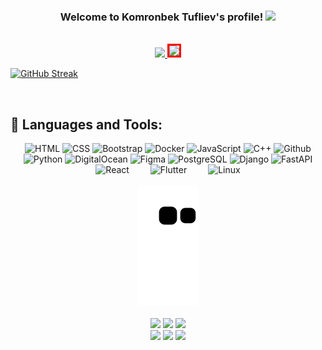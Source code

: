 
<h3 align="center">
  Welcome to Komronbek Tufliev's profile!
  <img src="https://media.giphy.com/media/hvRJCLFzcasrR4ia7z/giphy.gif" width="28">
</h3>
<br>
<div align="center">
  <a href="https://github.com/komronbek-tufliyev">
  <img height="180em" src="https://github-readme-stats.vercel.app/api?username=komronbek-tufliyev&show_icons=true&theme=dark&include_all_commits=true&count_private=true"/>
  <img height="180em" style="border:3px solid red;"src="https://github-readme-stats.vercel.app/api/top-langs/?username=komronbek-tufliyev&layout=compact&langs_count=7&theme=dark"/>
</div>

 [![GitHub Streak](https://github-readme-streak-stats.herokuapp.com?user=komronbek-tufliyev&theme=tokyonight_duo&hide_border=true)](https://github.com/komronbek-tufliyev/)

<br>
  
## 🤹 Languages and Tools:
<div style="display: inline_block" align="center">
  <img alt="HTML" height="30" width="40" src="https://cdn.jsdelivr.net/gh/devicons/devicon/icons/html5/html5-original.svg">
  
  <img alt="CSS" height="30" width="40" src="https://cdn.jsdelivr.net/gh/devicons/devicon/icons/css3/css3-original.svg">
  
  <img alt="Bootstrap" height="30" width="40" src="https://cdn.jsdelivr.net/gh/devicons/devicon/icons/bootstrap/bootstrap-original.svg">
  
  <img alt="Docker" height="30" width="40" src="https://cdn.jsdelivr.net/gh/devicons/devicon/icons/docker/docker-original.svg" />
  
  <img alt="JavaScript" height="30" width="40" src="https://cdn.jsdelivr.net/gh/devicons/devicon/icons/javascript/javascript-original.svg">
  
  <img alt="C++" height="30" width="40" src="https://cdn.jsdelivr.net/gh/devicons/devicon/icons/cplusplus/cplusplus-original.svg" />
  
  <img alt="Github" height="30" width="40" src="https://cdn.jsdelivr.net/gh/devicons/devicon/icons/github/github-original.svg">
  
  <img alt="Python" height="30" width="40" src="https://cdn.jsdelivr.net/gh/devicons/devicon/icons/python/python-original.svg">
  
  <img alt="DigitalOcean"  height="30" width="40" src="https://cdn.jsdelivr.net/gh/devicons/devicon/icons/digitalocean/digitalocean-original.svg" />
  
  <img alt="Figma" height="30" width="40" src="https://cdn.jsdelivr.net/gh/devicons/devicon/icons/figma/figma-original.svg" /> 
  
  <img alt="PostgreSQL" height="30" width="40" src="https://cdn.jsdelivr.net/gh/devicons/devicon/icons/postgresql/postgresql-original-wordmark.svg" />        
  
  <img alt="Django" height="30" width="40" src="https://cdn.jsdelivr.net/gh/devicons/devicon/icons/django/django-plain-wordmark.svg">         
  
  <img alt="FastAPI" height="30" width="40" src="https://cdn.jsdelivr.net/gh/devicons/devicon/icons/fastapi/fastapi-original-wordmark.svg" />        
  
  <img alt="React" height="30" width="40" style="margin-right: 30px;" src="https://cdn.jsdelivr.net/gh/devicons/devicon/icons/react/react-original.svg">
  
  <img alt="Flutter" height="30" width="50" style="margin-right: 30px;" src="https://img.shields.io/badge/Flutter-%2302569B.svg?style=for-the-badge&logo=Flutter&logoColor=white">
  
  <img alt="Linux" height="30" width="40" src="https://cdn.jsdelivr.net/gh/devicons/devicon/icons/linux/linux-original.svg" />
          
</div>

<br>
  
<div align="center">
  <img src="https://raw.githubusercontent.com/komronbek-tufliyev/komronbek-tufliyev/output/github-contribution-grid-snake.svg" />
</div>

<br>  

<div align="center"> 
  <a href="https://www.youtube.com/channel/UCuqyDwL24mdZ0gqy6jXKL8g" target="_blank"><img src="https://img.shields.io/badge/YouTube-FF0000?style=for-the-badge&logo=youtube&logoColor=white" target="_blank"></a>
  <a href="https://t.me/archer_dev" target="_blank"><img src="https://img.shields.io/badge/-TELEGRAM-%230077B5?style=for-the-badge&logo=telegram&logoColor=white"></a>
  <a href = "mailto:tufliyev@tuit.uz"><img src="https://img.shields.io/badge/-Gmail-%23333?style=for-the-badge&logo=gmail&logoColor=white" target="_blank">
  <br>  
  <a href="https://www.linkedin.com/in/komronbek/" target="_blank"><img src="https://img.shields.io/badge/-LinkedIn-%230077B5?style=for-the-badge&logo=linkedin&logoColor=white" target="_blank"></a> 
      <a href = "https://leetcode.com/komronbek773/"><img src="https://img.shields.io/badge/-LeetCode-%23000?style=for-the-badge&logo=LeetCode&logoColor=white" target="_blank"></a>
  <a href = "https://www.codewars.com/users/komronbek773"><img src="https://img.shields.io/badge/-CODEWARS-%23333?style=for-the-badge&logo=codewars&logoColor=white" target="_blank"></a>

</div>
